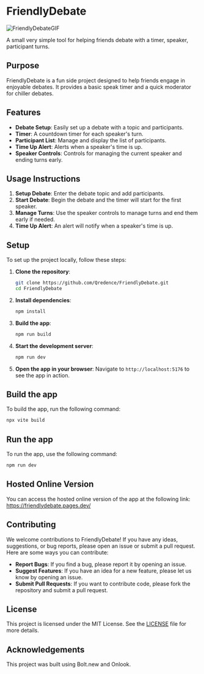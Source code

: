 # FriendlyDebate
![FriendlyDebateGIF](https://github.com/user-attachments/assets/93c13a88-62b6-4b8a-94da-52b5c87a7d8a)

A small very simple tool for helping friends debate with a timer, speaker, participant turns.

## Purpose

FriendlyDebate is a fun side project designed to help friends engage in enjoyable debates. It provides a basic speak timer and a quick moderator for chiller debates.

## Features

- **Debate Setup**: Easily set up a debate with a topic and participants.
- **Timer**: A countdown timer for each speaker's turn.
- **Participant List**: Manage and display the list of participants.
- **Time Up Alert**: Alerts when a speaker's time is up.
- **Speaker Controls**: Controls for managing the current speaker and ending turns early.

## Usage Instructions

1. **Setup Debate**: Enter the debate topic and add participants.
2. **Start Debate**: Begin the debate and the timer will start for the first speaker.
3. **Manage Turns**: Use the speaker controls to manage turns and end them early if needed.
4. **Time Up Alert**: An alert will notify when a speaker's time is up.

## Setup

To set up the project locally, follow these steps:

1. **Clone the repository**:

   ```sh
   git clone https://github.com/Qredence/FriendlyDebate.git
   cd FriendlyDebate
   ```

2. **Install dependencies**:

   ```sh
   npm install
   ```

3. **Build the app**:

   ```sh
   npm run build
   ```

4. **Start the development server**:

   ```sh
   npm run dev
   ```

5. **Open the app in your browser**:
   Navigate to `http://localhost:5176` to see the app in action.

## Build the app

To build the app, run the following command:

```sh
npx vite build
```

## Run the app

To run the app, use the following command:

```sh
npm run dev
```

## Hosted Online Version

You can access the hosted online version of the app at the following link:
https://friendlydebate.pages.dev/

## Contributing

We welcome contributions to FriendlyDebate! If you have any ideas, suggestions, or bug reports, please open an issue or submit a pull request. Here are some ways you can contribute:

- **Report Bugs**: If you find a bug, please report it by opening an issue.
- **Suggest Features**: If you have an idea for a new feature, please let us know by opening an issue.
- **Submit Pull Requests**: If you want to contribute code, please fork the repository and submit a pull request.

## License

This project is licensed under the MIT License. See the [LICENSE](LICENSE) file for more details.

## Acknowledgements

This project was built using  Bolt.new and Onlook.
